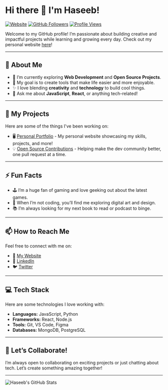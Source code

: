 # Hi there 👋 I'm Haseeb! 

[![Website](https://img.shields.io/badge/Website-haseebs1.github.io-blue?style=flat-square&logo=github)](https://haseebs1.github.io/)
[![GitHub Followers](https://img.shields.io/github/followers/Haseebs1?style=social)](https://github.com/Haseebs1)
[![Profile Views](https://komarev.com/ghpvc/?username=Haseebs1&color=blue)](https://github.com/Haseebs1)

Welcome to my GitHub profile! I’m passionate about building creative and impactful projects while learning and growing every day. Check out my personal website [here](https://haseebs1.github.io/)!

---

## 🌟 About Me
- 🌱 I’m currently exploring **Web Development** and **Open Source Projects**.
- 🎯 My goal is to create tools that make life easier and more enjoyable.
- ✨ I love blending **creativity** and **technology** to build cool things.
- 💬 Ask me about **JavaScript**, **React**, or anything tech-related!

---

## 🚀 My Projects
Here are some of the things I've been working on:
- 🖥️ [Personal Portfolio](https://haseebs1.github.io/) - My personal website showcasing my skills, projects, and more!
- 💡 [Open Source Contributions](#) - Helping make the dev community better, one pull request at a time.

---

## ⚡ Fun Facts
- 🕹️ I’m a huge fan of gaming and love geeking out about the latest games.
- 🎨 When I’m not coding, you’ll find me exploring digital art and design.
- 📚 I’m always looking for my next book to read or podcast to binge.

---

## 📫 How to Reach Me
Feel free to connect with me on:
- 🔗 [My Website](https://haseebs1.github.io/)
- 💼 [LinkedIn](https://linkedin.com/in/your-profile)
- 🐦 [Twitter](https://twitter.com/your-profile)

---

## 💻 Tech Stack
Here are some technologies I love working with:
- **Languages:** JavaScript, Python
- **Frameworks:** React, Node.js
- **Tools:** Git, VS Code, Figma
- **Databases:** MongoDB, PostgreSQL

---

## 🎉 Let’s Collaborate!
I’m always open to collaborating on exciting projects or just chatting about tech. Let’s create something amazing together!

---

![Haseeb's GitHub Stats](https://github-readme-stats.vercel.app/api?username=Haseebs1&show_icons=true&theme=radical)
